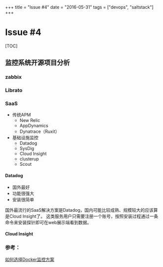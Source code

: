 +++
title = "Issue #4"
date = "2016-05-31"
tags = ["devops", "saltstack"]
+++

# Issue #4

[TOC]

## 监控系统开源项目分析

### zabbix

### Librato

### SaaS

* 传统APM
  * New Relic
  * AppDynamics
  * Dynatrace（Ruxit）
* 基础设施监控
  * Datadog
  * SysDig
  * Cloud Insight
  * clusterup
  * Scout
  
#### Datadog

* 国外最好
* 功能很强大
* 安装很简单

国外最流行的SaaS解决方案是Datadog，国内可能比较成熟、规模较大的应该算是Cloud Insight了。
这类服务用户只需要注册一个账号，按照安装过程通过一条命令来安装探针即可在web展示端看到数据。
 
#### Cloud Insight


 

### 参考：

[如何选择Docker监控方案](http://liubin.org/blog/2016/04/24/how-to-choose-a-docker-monitor-solution/)


